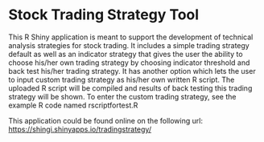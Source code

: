 # Stock Trading Strategy Tool

This R Shiny application is meant to support the development of technical analysis strategies for stock trading.  It includes a simple trading strategy default as well as an indicator strategy that gives the user the ability to choose his/her own trading strategy by choosing indicator threshold and back test his/her trading strategy.  It has another option which lets the user to input custom trading strategy as his/her own written R script.  The uploaded R script will be compiled and results of back testing this trading strategy will be shown.
To enter the custom trading strategy, see the example R code named rscriptfortest.R

This application could be found online on the following url:
https://shingi.shinyapps.io/tradingstrategy/
